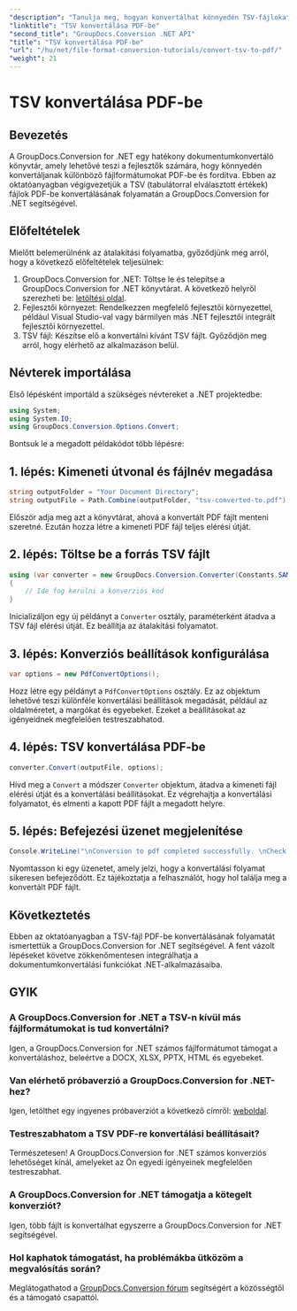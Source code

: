 ```yaml
---
"description": "Tanulja meg, hogyan konvertálhat könnyedén TSV-fájlokat PDF-be a GroupDocs.Conversion for .NET segítségével. Kövesse lépésről lépésre bemutatónkat a zökkenőmentes integráció érdekében."
"linktitle": "TSV konvertálása PDF-be"
"second_title": "GroupDocs.Conversion .NET API"
"title": "TSV konvertálása PDF-be"
"url": "/hu/net/file-format-conversion-tutorials/convert-tsv-to-pdf/"
"weight": 21
---
```


# TSV konvertálása PDF-be

## Bevezetés
A GroupDocs.Conversion for .NET egy hatékony dokumentumkonvertáló könyvtár, amely lehetővé teszi a fejlesztők számára, hogy könnyedén konvertáljanak különböző fájlformátumokat PDF-be és fordítva. Ebben az oktatóanyagban végigvezetjük a TSV (tabulátorral elválasztott értékek) fájlok PDF-be konvertálásának folyamatán a GroupDocs.Conversion for .NET segítségével.
## Előfeltételek
Mielőtt belemerülnénk az átalakítási folyamatba, győződjünk meg arról, hogy a következő előfeltételek teljesülnek:
1. GroupDocs.Conversion for .NET: Töltse le és telepítse a GroupDocs.Conversion for .NET könyvtárat. A következő helyről szerezheti be: [letöltési oldal](https://releases.groupdocs.com/conversion/net/).
2. Fejlesztői környezet: Rendelkezzen megfelelő fejlesztői környezettel, például Visual Studio-val vagy bármilyen más .NET fejlesztői integrált fejlesztői környezettel.
3. TSV fájl: Készítse elő a konvertálni kívánt TSV fájlt. Győződjön meg arról, hogy elérhető az alkalmazáson belül.

## Névterek importálása
Első lépésként importáld a szükséges névtereket a .NET projektedbe:
```csharp
using System;
using System.IO;
using GroupDocs.Conversion.Options.Convert;
```

Bontsuk le a megadott példakódot több lépésre:
## 1. lépés: Kimeneti útvonal és fájlnév megadása
```csharp
string outputFolder = "Your Document Directory";
string outputFile = Path.Combine(outputFolder, "tsv-converted-to.pdf");
```
Először adja meg azt a könyvtárat, ahová a konvertált PDF fájlt menteni szeretné. Ezután hozza létre a kimeneti PDF fájl teljes elérési útját.
## 2. lépés: Töltse be a forrás TSV fájlt
```csharp
using (var converter = new GroupDocs.Conversion.Converter(Constants.SAMPLE_TSV))
{
    // Ide fog kerülni a konverziós kód
}
```
Inicializáljon egy új példányt a `Converter` osztály, paraméterként átadva a TSV fájl elérési útját. Ez beállítja az átalakítási folyamatot.
## 3. lépés: Konverziós beállítások konfigurálása
```csharp
var options = new PdfConvertOptions();
```
Hozz létre egy példányt a `PdfConvertOptions` osztály. Ez az objektum lehetővé teszi különféle konvertálási beállítások megadását, például az oldalméretet, a margókat és egyebeket. Ezeket a beállításokat az igényeidnek megfelelően testreszabhatod.
## 4. lépés: TSV konvertálása PDF-be
```csharp
converter.Convert(outputFile, options);
```
Hívd meg a `Convert` a módszer `Converter` objektum, átadva a kimeneti fájl elérési útját és a konvertálási beállításokat. Ez végrehajtja a konvertálási folyamatot, és elmenti a kapott PDF fájlt a megadott helyre.
## 5. lépés: Befejezési üzenet megjelenítése
```csharp
Console.WriteLine("\nConversion to pdf completed successfully. \nCheck output in {0}", outputFolder);
```
Nyomtasson ki egy üzenetet, amely jelzi, hogy a konvertálási folyamat sikeresen befejeződött. Ez tájékoztatja a felhasználót, hogy hol találja meg a konvertált PDF fájlt.

## Következtetés
Ebben az oktatóanyagban a TSV-fájl PDF-be konvertálásának folyamatát ismertettük a GroupDocs.Conversion for .NET segítségével. A fent vázolt lépéseket követve zökkenőmentesen integrálhatja a dokumentumkonvertálási funkciókat .NET-alkalmazásaiba.
## GYIK
### A GroupDocs.Conversion for .NET a TSV-n kívül más fájlformátumokat is tud konvertálni?
Igen, a GroupDocs.Conversion for .NET számos fájlformátumot támogat a konvertáláshoz, beleértve a DOCX, XLSX, PPTX, HTML és egyebeket.
### Van elérhető próbaverzió a GroupDocs.Conversion for .NET-hez?
Igen, letölthet egy ingyenes próbaverziót a következő címről: [weboldal](https://releases.groupdocs.com/).
### Testreszabhatom a TSV PDF-re konvertálási beállításait?
Természetesen! A GroupDocs.Conversion for .NET számos konverziós lehetőséget kínál, amelyeket az Ön egyedi igényeinek megfelelően testreszabhat.
### A GroupDocs.Conversion for .NET támogatja a kötegelt konverziót?
Igen, több fájlt is konvertálhat egyszerre a GroupDocs.Conversion for .NET segítségével.
### Hol kaphatok támogatást, ha problémákba ütközöm a megvalósítás során?
Meglátogathatod a [GroupDocs.Conversion fórum](https://forum.groupdocs.com/c/conversion/11) segítségért a közösségtől és a támogató csapattól.